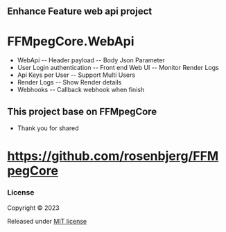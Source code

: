 ## Enhance Feature web api project 
# FFMpegCore.WebApi
- WebApi
  -- Header payload
  -- Body Json Parameter
- User Login authentication
  -- Front end Web UI
  -- Monitor Render Logs
- Api Keys per User
  -- Support Multi Users
- Render Logs
  -- Show Render details
- Webhooks
  -- Callback webhook when finish

  


## This project base on FFMpegCore
- Thank you for shared
# https://github.com/rosenbjerg/FFMpegCore


### License

Copyright © 2023

Released under [MIT license](https://github.com/rosenbjerg/FFMpegCore/blob/master/LICENSE)
